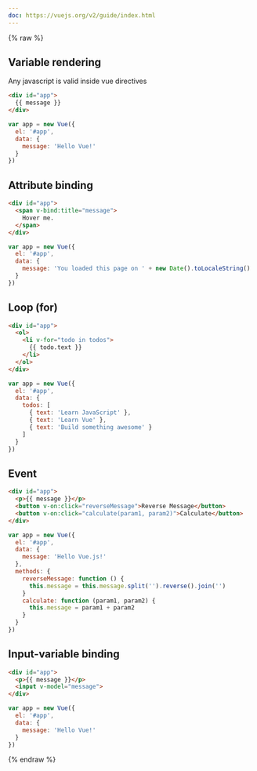```yaml
---
doc: https://vuejs.org/v2/guide/index.html
---
```


{% raw %}

## Variable rendering

Any javascript is valid inside vue directives

```html
<div id="app">
  {{ message }}
</div>
```

```javascript
var app = new Vue({
  el: '#app',
  data: {
    message: 'Hello Vue!'
  }
})
```

## Attribute binding

```html
<div id="app">
  <span v-bind:title="message">
    Hover me.
  </span>
</div>
```

```javascript
var app = new Vue({
  el: '#app',
  data: {
    message: 'You loaded this page on ' + new Date().toLocaleString()
  }
})
```

## Loop (for)

```html
<div id="app">
  <ol>
    <li v-for="todo in todos">
      {{ todo.text }}
    </li>
  </ol>
</div>
```

```javascript
var app = new Vue({
  el: '#app',
  data: {
    todos: [
      { text: 'Learn JavaScript' },
      { text: 'Learn Vue' },
      { text: 'Build something awesome' }
    ]
  }
})
```

## Event

```html
<div id="app">
  <p>{{ message }}</p>
  <button v-on:click="reverseMessage">Reverse Message</button>
  <button v-on:click="calculate(param1, param2)">Calculate</button>
</div>
```

```javascript
var app = new Vue({
  el: '#app',
  data: {
    message: 'Hello Vue.js!'
  },
  methods: {
    reverseMessage: function () {
      this.message = this.message.split('').reverse().join('')
    }
    calculate: function (param1, param2) {
      this.message = param1 + param2
    }
  }
})
```

## Input-variable binding

```html
<div id="app">
  <p>{{ message }}</p>
  <input v-model="message">
</div>
```

```javascript
var app = new Vue({
  el: '#app',
  data: {
    message: 'Hello Vue!'
  }
})
```

{% endraw %}
